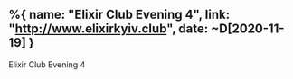 %{
  name: "Elixir Club Evening 4",
  link: "http://www.elixirkyiv.club",
  date:  ~D[2020-11-19]
}
---
Elixir Club Evening 4